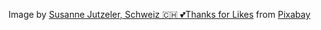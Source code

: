 Image by <a href="https://pixabay.com/users/suju-foto-165106/?utm_source=link-attribution&utm_medium=referral&utm_campaign=image&utm_content=3649048">Susanne Jutzeler, Schweiz 🇨🇭 💕Thanks for Likes</a> from <a href="https://pixabay.com//?utm_source=link-attribution&utm_medium=referral&utm_campaign=image&utm_content=3649048">Pixabay</a>